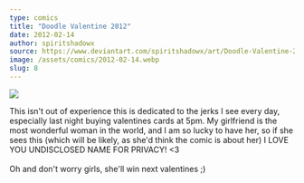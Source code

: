 ```yaml
---
type: comics
title: "Doodle Valentine 2012"
date: 2012-02-14
author: spiritshadowx
source: https://www.deviantart.com/spiritshadowx/art/Doodle-Valentine-2012-285034148
image: /assets/comics/2012-02-14.webp
slug: 8
---
```


![](/assets/comics/2012-02-14.webp)

This isn't out of experience this is dedicated to the jerks I see every day, especially last night buying valentines cards at 5pm. My girlfriend is the most wonderful woman in the world, and I am so lucky to have her, so if she sees this (which will be likely, as she'd think the comic is about her) I LOVE YOU UNDISCLOSED NAME FOR PRIVACY! <3<br><br>Oh and don't worry girls, she'll win next valentines ;)
